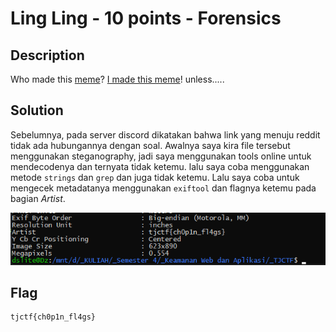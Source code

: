 # Ling Ling - 10 points - Forensics

## Description

Who made this [meme](./d25fe79e6276ed73a0f7009294e28c035437d7c7ffe2f46285e9eb5ac94b6bec_meme.png)? [I made this meme](https://www.reddit.com/r/lingling40hrs/comments/gam2if/this_popped_in_my_mind_as_i_was_playing_it_and_i/)! unless.....

## Solution

Sebelumnya, pada server discord dikatakan bahwa link yang menuju reddit tidak ada hubungannya dengan soal. Awalnya saya kira file tersebut menggunakan steganography, jadi saya menggunakan tools online untuk mendecodenya dan ternyata tidak ketemu. lalu saya coba menggunakan metode `strings` dan `grep` dan juga tidak ketemu. Lalu saya coba untuk mengecek metadatanya menggunakan `exiftool` dan flagnya ketemu pada bagian *Artist*.

![flag](./flag.png)

## Flag

```
tjctf{ch0p1n_fl4gs}
```